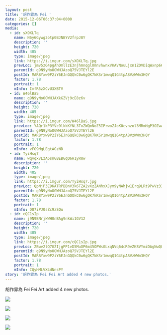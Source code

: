 ```yaml
---
layout: post
title: '胡作霏為 Fei ' 
date: 2015-12-06T06:37:04+0000 
categories: [] 
media:
  - id: sXOXLTq
    name: N6y6Gywg2otp0BJNBYV2frpJ8Y
    description: ''   
    height: 720
    width: 405
    type: image/jpeg
    link: https://i.imgur.com/sXOXLTq.jpg
    prevLoc: jmv5zG4pgAhOmllzE3njhmnqgl0mnvhwnxVKAVNouLjxn1ZOVDiqWxnp66P8ILWr2O1GX1H9lZNZDKq2uWYBjQzNnYcDloV0DKOETQxLkKWxAzHMwA26KKMBCvDzjvQZNXc9GpgPAZYEh8GPvjN2oZUqmEMYVmpwsOBy8OrDjPIQPPR149pLS0oPD55Z9ZCjX66OOWVnF1B1o27jL7I9Pvy06DO1fL2zExPAqKhQW802NlkrCEGM4lZJD9sqyQXyE0WQfPw
    parentId: g9N9yNoOGWHJAzoQ75VJTEYl2E
    postId: MAR8Yxw9P2iY6EJnGQQkC0w6gQK7kKSr1mwqQ1G4tpA8VzWWm3HQY
    factor: 1.78
    portrait: 1
    mInfo: ImfR5zXCvU3XBTV
  - id: W46lBaS
    name: g9N9yNoOGWHJAXkGZVj9cE8z6v
    description: ''   
    height: 720
    width: 405
    type: image/jpeg
    link: https://i.imgur.com/W46lBaS.jpg
    prevLoc: YAQr1kP3YVc9lkkKYNL3ToZWQmNoZ5IPrwoZJoK0cvnzol3MRmHgP3OZwwlVIPR1WplA2liW4BvBwoDlI8Vn2XlpwMfoDwqWAXlRUL9qABX94Bi9rKVw2294iYVQqyGVz2uNBo48GoZ1H9E2ZDQB97UYvKE8OYAou4pXY4VLv9s7RR1qvw4NH74PDrrwyohE0EBA67rpTQG5gV41GGtjV901VWDOUAomB3qgEyhWx897l7KJHYEXM2Jrwqt4k8QwoJPDC4G
    parentId: g9N9yNoOGWHJAzoQ75VJTEYl2E
    postId: MAR8Yxw9P2iY6EJnGQQkC0w6gQK7kKSr1mwqQ1G4tpA8VzWWm3HQY
    factor: 1.78
    portrait: 1
    mInfo: vFG9MgLEgtAGzND
  - id: TyiHsq7
    name: wqvqxvLzA6snGBEBGqQ6H1yR8w
    description: ''   
    height: 720
    width: 405
    type: image/jpeg
    link: https://i.imgur.com/TyiHsq7.jpg
    prevLoc: QpNjP3E9KATRPBBnV3k6TZA2vXzZANhxXJym9yNAhjw1Erq9LRt9PwVz33MAhzOrWLGvpGU790X0pz84crKoPZ3zrZfXK5y107v8sWJoYGxJRKiqV6N51zrgHnw4LNDX5QUpxG8lzA5pTVxYGAXkBxUp8gWZ4WgNC6AmD6zG1jFEVV6YyOlgCDzkXNNYBpTVAJ8jDXqyFpjqP1rYE8hwXXJg7P89CBvnQ38pPBSPyLnQz8zVHKPYN9qRpYHxMAQQxqnoivq
    parentId: g9N9yNoOGWHJAzoQ75VJTEYl2E
    postId: MAR8Yxw9P2iY6EJnGQQkC0w6gQK7kKSr1mwqQ1G4tpA8VzWWm3HQY
    factor: 1.78
    portrait: 1
    mInfo: D87iPJ0sZc9zSQu
  - id: cQC1sIp
    name: j9N9BNrjkWH0nBAg9nkWi1GV12
    description: ''   
    height: 720
    width: 405
    type: image/jpeg
    link: https://i.imgur.com/cQC1sIp.jpg
    prevLoc: ZBwv2lQ7GZIjgPP1vD5MuOP6m45OPWsGLxqNVq64cR9vZK8VYmiDAgNwQQ1oTQKm1DNj0Nc4oxExOLkGfVm13orxVDFXQv55110pFmWlzv2WBZcYL90WnnYgcqvQMDwgZ3S4o63X74KGHDBW6mpQgqF7w7KJ1Y9LTM3QpMOKvkh855q1zGQLc6AErNND77SVQBM741xohvl0Mp6xDlhojOrRB9pqfW16wBEOqoHpxwyG7DW6hJZ9263WZvS8Y55GgJgKFy8
    parentId: g9N9yNoOGWHJAzoQ75VJTEYl2E
    postId: MAR8Yxw9P2iY6EJnGQQkC0w6gQK7kKSr1mwqQ1G4tpA8VzWWm3HQY
    factor: 1.78
    portrait: 1
    mInfo: CQyHMLVX4dNnsPY
story: '胡作霏為 Fei Fei Art added 4 new photos.'  
---
```


胡作霏為 Fei Fei Art added 4 new photos.


[//]: #media:  
<a href="https://i.imgur.com/sXOXLTq.jpg"><img class="postImage" src="https://i.imgur.com/sXOXLTqh.jpg" />  
</a>    


<a href="https://i.imgur.com/W46lBaS.jpg"><img class="postImage" src="https://i.imgur.com/W46lBaSh.jpg" />  
</a>    


<a href="https://i.imgur.com/TyiHsq7.jpg"><img class="postImage" src="https://i.imgur.com/TyiHsq7h.jpg" />  
</a>    


<a href="https://i.imgur.com/cQC1sIp.jpg"><img class="postImage" src="https://i.imgur.com/cQC1sIph.jpg" />  
</a>   
